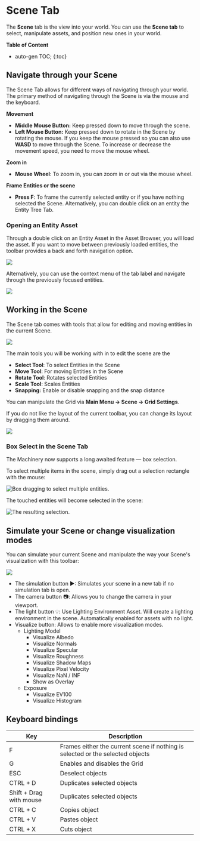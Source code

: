 # Scene Tab

The **Scene** tab is the view into your world. You can use the **Scene tab** to select, manipulate assets, and position new ones in your world. 

**Table of Content**

* auto-gen TOC;
{:toc}


## Navigate through your Scene
The Scene Tab allows for different ways of navigating through your world. The primary method of navigating through the Scene is via the mouse and the keyboard. 

**Movement**

- **Middle Mouse Button:** Keep pressed down to move through the scene.
- **Left Mouse Button:** Keep pressed down to rotate in the Scene by rotating the mouse. If you keep the mouse pressed so you can also use **WASD** to move through the Scene. To increase or decrease the movement speed, you need to move the mouse wheel.

**Zoom in**

- **Mouse Wheel**: To zoom in, you can zoom in or out via the mouse wheel.

**Frame Entities or the scene**


- **Press F**: To frame the currently selected entity or if you have nothing selected the Scene. Alternatively, you can double click on an entity the Entity Tree Tab.

### Opening an Entity Asset
Through a double click on an Entity Asset in the Asset Browser, you will load the asset. If you want to move between previously loaded entities, the toolbar provides a back and forth navigation option.

![](https://paper-attachments.dropbox.com/s_688CFE67758A45D845E788E6DA05448A2BCF730C2B07FEF2D06AB18D2C46F736_1625428401593_image.png)


Alternatively, you can use the context menu of the tab label and navigate through the previously focused entities.

![](https://paper-attachments.dropbox.com/s_688CFE67758A45D845E788E6DA05448A2BCF730C2B07FEF2D06AB18D2C46F736_1625428456420_image.png)

## Working in the Scene
The Scene tab comes with tools that allow for editing and moving entities in the current Scene.

![](https://paper-attachments.dropbox.com/s_688CFE67758A45D845E788E6DA05448A2BCF730C2B07FEF2D06AB18D2C46F736_1625428493292_image.png)


The main tools you will be working with in to edit the scene are the

- **Select Tool**: To select Entities in the Scene
- **Move Tool**: For moving Entities in the Scene
- **Rotate Tool**: Rotates selected Entities
- **Scale Tool**: Scales Entities
- **Snapping:** Enable or disable snapping and the snap distance

You can manipulate the Grid via **Main Menu → Scene → Grid Settings**.

If you do not like the layout of the current toolbar, you can change its layout by dragging them around.

![](https://paper-attachments.dropbox.com/s_688CFE67758A45D845E788E6DA05448A2BCF730C2B07FEF2D06AB18D2C46F736_1625428649231_new_order_toolbars.gif)



### Box Select in the Scene Tab

The Machinery now supports a long awaited feature — box selection.

To select multiple items in the scene, simply drag out a selection rectangle with the mouse:


![Box dragging to select multiple entities.](https://paper-attachments.dropbox.com/s_AF44CABDD4BF19FA7D54C2D4574B155CAAE2ED895AFB490AC3671972A5F81DC2_1617220755615_image.png)


The touched entities will become selected in the scene:


![The resulting selection.](https://paper-attachments.dropbox.com/s_AF44CABDD4BF19FA7D54C2D4574B155CAAE2ED895AFB490AC3671972A5F81DC2_1617220785668_image.png)



## Simulate your Scene or change visualization modes
You can simulate your current Scene and manipulate the way your Scene's visualization with this toolbar:

![](https://paper-attachments.dropbox.com/s_688CFE67758A45D845E788E6DA05448A2BCF730C2B07FEF2D06AB18D2C46F736_1625428527987_image.png)

- The simulation button ▶: Simulates your scene in a new tab if no simulation tab is open.
- The camera button 📷: Allows you to change the camera in your viewport.
- The light button 💡:  Use Lighting Environment Asset. Will create a lighting environment in the scene. Automatically enabled for assets with no light.
- Visualize button: Allows to enable more visualization modes.
  - Lighting Model
    - Visualize Albedo
    - Visualize Normals
    - Visualize Specular
    - Visualize Roughness
    - Visualize Shadow Maps
    - Visualize Pixel Velocity
    - Visualize NaN / INF
    - Show as Overlay
  - Exposure
    - Visualize EV100
    - Visualize Histogram

## Keyboard bindings

| Key                     | Description                                                  |
| ----------------------- | ------------------------------------------------------------ |
| F                       | Frames either the current scene if nothing is selected or the selected objects |
| G                       | Enables and disables the Grid                                |
| ESC                     | Deselect objects                                             |
| CTRL + D                | Duplicates selected objects                                  |
| Shift + Drag with mouse | Duplicates selected objects                                  |
| CTRL + C                | Copies object                                                |
| CTRL + V                | Pastes object                                                |
| CTRL + X                | Cuts object                                                  |
